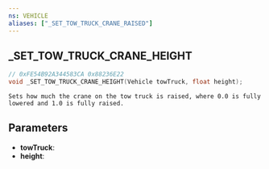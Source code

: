 ```yaml
---
ns: VEHICLE
aliases: ["_SET_TOW_TRUCK_CRANE_RAISED"]
---
```

## _SET_TOW_TRUCK_CRANE_HEIGHT

```c
// 0xFE54B92A344583CA 0x88236E22
void _SET_TOW_TRUCK_CRANE_HEIGHT(Vehicle towTruck, float height);
```

```
Sets how much the crane on the tow truck is raised, where 0.0 is fully lowered and 1.0 is fully raised.  
```

## Parameters
* **towTruck**: 
* **height**: 


